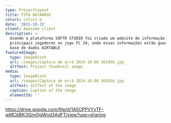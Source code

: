 ```yaml
---
type: ProjectLayout
title: FIFA DATABASE
colors: colors-a
date: '2021-10-15'
client: Awesome client
description: >-
  Usando a plataforma SOFTR STUDIO foi criado um website de informação dos
  principais jogadores no jogo FC 24, onde essas informações estão guardadas na
  base de dados AIRTABLE
featuredImage:
  type: ImageBlock
  url: /images/Captura de ecrã 2024-10-08 161956.jpg
  altText: Project thumbnail image
media:
  type: ImageBlock
  url: /images/Captura de ecrã 2024-10-08 161956.jpg
  altText: altText of the image
  caption: Caption of the image
  elementId: ''
---
```

<https://drive.google.com/file/d/1A5CPPVYvTF-wMCkBKj3Qm0jgWyd3AdFT/view?usp=sharing>
